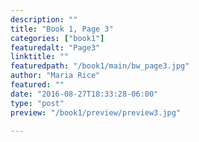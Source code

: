 ```yaml
---
description: ""
title: "Book 1, Page 3"
categories: ["book1"]
featuredalt: "Page3"
linktitle: ""
featuredpath: "/book1/main/bw_page3.jpg"
author: "Maria Rice"
featured: ""
date: "2016-08-27T18:33:28-06:00"
type: "post"
preview: "/book1/preview/preview3.jpg"

---
```

